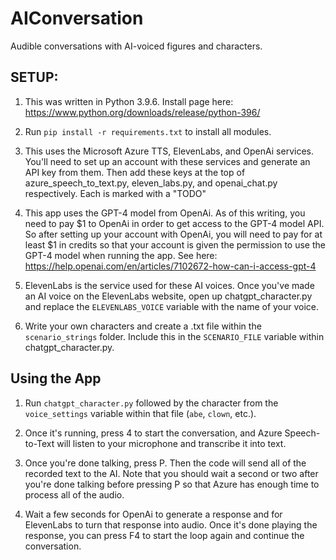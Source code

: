 # AIConversation
Audible conversations with AI-voiced figures and characters.

## SETUP:
1) This was written in Python 3.9.6. Install page here: https://www.python.org/downloads/release/python-396/

2) Run `pip install -r requirements.txt` to install all modules.

3) This uses the Microsoft Azure TTS, ElevenLabs, and OpenAi services. You'll need to set up an account with these services and generate an API key from them. Then add these keys at the top of azure_speech_to_text.py, eleven_labs.py, and openai_chat.py respectively. Each is marked with a "TODO"

4) This app uses the GPT-4 model from OpenAi. As of this writing, you need to pay $1 to OpenAi in order to get access to the GPT-4 model API. So after setting up your account with OpenAi, you will need to pay for at least $1 in credits so that your account is given the permission to use the GPT-4 model when running the app. See here: https://help.openai.com/en/articles/7102672-how-can-i-access-gpt-4

5) ElevenLabs is the service used for these AI voices. Once you've made an AI voice on the ElevenLabs website, open up chatgpt_character.py and replace the `ELEVENLABS_VOICE` variable with the name of your voice.

6) Write your own characters and create a .txt file within the `scenario_strings` folder. Include this in the `SCENARIO_FILE` variable within chatgpt_character.py.

## Using the App

1) Run `chatgpt_character.py` followed by the character from the `voice_settings` variable within that file (`abe`, `clown`, etc.).

2) Once it's running, press 4 to start the conversation, and Azure Speech-to-Text will listen to your microphone and transcribe it into text.

3) Once you're done talking, press P. Then the code will send all of the recorded text to the AI. Note that you should wait a second or two after you're done talking before pressing P so that Azure has enough time to process all of the audio.

4) Wait a few seconds for OpenAi to generate a response and for ElevenLabs to turn that response into audio. Once it's done playing the response, you can press F4 to start the loop again and continue the conversation.
